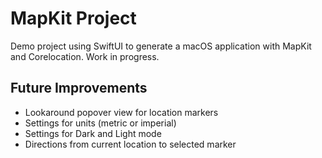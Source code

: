 # MapKit Project

Demo project using SwiftUI to generate a macOS application with MapKit and Corelocation. Work in progress.

## Future Improvements

- Lookaround popover view for location markers
- Settings for units (metric or imperial)
- Settings for Dark and Light mode
- Directions from current location to selected marker
